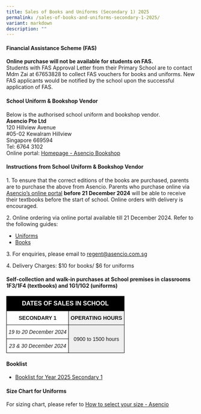```yaml
---
title: Sales of Books and Uniforms (Secondary 1) 2025
permalink: /sales-of-books-and-uniforms-secondary-1-2025/
variant: markdown
description: ""
---
```

#### Financial Assistance Scheme (FAS)  
**Online purchase will not be available for students on FAS.**  
Students with FAS Approval Letter from their Primary School are to contact Mdm Zai at 67653828 to collect FAS vouchers for books and uniforms. New FAS applicants would be notified by the school upon the successful application of FAS.

#### School Uniform &amp; Bookshop Vendor
Below is the authorised school uniform and bookshop vendor.  
**Asencio Pte Ltd**  
120 Hillview Avenue  
#05-02 Kewalram Hillview  
Singapore 669594  
Tel: 6764 3102  
Online portal: [Homepage - Asencio Bookshop](https://asenciobookshop.sg/)

#### Instructions from School Uniform &amp; Bookshop Vendor

1\. To ensure that the correct editions of the books are purchased, parents are to purchase the above from Asencio. Parents who purchase online via [Asencio’s online portal](https://asenciobookshop.sg/) **before 21 December 2024** will be able to receive their textbooks before the start of school. Online orders with delivery is encouraged.

2\. Online ordering via online portal available till 21 December 2024.  Refer to the following guides:

* [Uniforms](/files/uniforms%20online%20guide.pdf)
* [Books](/files/textbooks%20online%20guide.pdf)

3\. For enquiries, please email to [regent@asencio.com.sg](mailto:regent@asencio.com.sg)

4\. Delivery Charges: $10 for books/ $6 for uniforms

#### Self-collection and walk-in purchases at School premises in classrooms 1F3/1F4 (textbooks) and 1G1/1G2 (uniforms)
  
<style type="text/css">
.tg  {border-collapse:collapse;border-spacing:0;}
.tg td{border-color:black;border-style:solid;border-width:1px;font-family:Arial, sans-serif;font-size:14px;
  overflow:hidden;padding:10px 5px;word-break:normal;}
.tg th{border-color:black;border-style:solid;border-width:1px;font-family:Arial, sans-serif;font-size:14px;
  font-weight:normal;overflow:hidden;padding:10px 5px;word-break:normal;}
.tg .tg-gfnm{background-color:#efefef;border-color:#000000;text-align:center;vertical-align:middle}
.tg .tg-hspo{background-color:#000000;font-size:medium;text-align:center;vertical-align:middle}
.tg .tg-xwyw{border-color:#000000;text-align:center;vertical-align:middle}
</style>
<table class="tg">
<thead>
  <tr>
    <th colspan="2" class="tg-hspo"><span style="font-weight:bold;color:#FFF">DATES OF SALES IN SCHOOL</span></th>
  </tr>
</thead>
<tbody>
  <tr>
    <td class="tg-xwyw"><span style="font-weight:bold">SECONDARY 1</span></td>
    <td class="tg-gfnm"><span style="font-weight:bold">OPERATING HOURS</span></td>
  </tr>
  <tr>
		<td class="tg-xwyw"><i>19 to 20 December 2024</i></td>
    <td rowspan="4" class="tg-gfnm">0900 to 1500 hours</td>
  </tr>
  <tr>
		<td class="tg-xwyw"><i>23 &amp; 30 December 2024</i></td>
  </tr>
</tbody>
</table>

#### Booklist
* [Booklist for Year 2025 Secondary 1](/files/Regent_Secondary_2025_Sec_1.pdf)

#### Size Chart for Uniforms
For sizing chart, please refer to [How to select your size - Asencio](https://asencio.com.sg/how-to-select-your-size/)